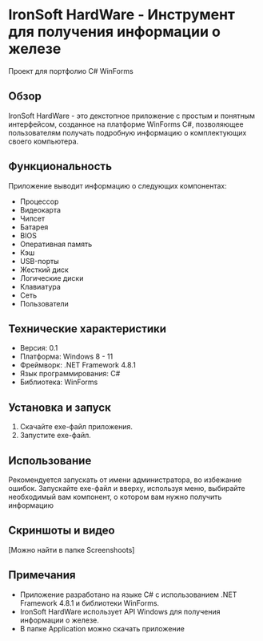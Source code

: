 # IronSoft HardWare - Инструмент для получения информации о железе
Проект для портфолио
C# WinForms

## Обзор

IronSoft HardWare - это декстопное приложение с простым и понятным интерфейсом, созданное на платформе WinForms C#, позволяющее пользователям получать подробную информацию о комплектующих своего компьютера. 

## Функциональность

Приложение выводит информацию о следующих компонентах:

* Процессор
* Видеокарта
* Чипсет
* Батарея
* BIOS
* Оперативная память
* Кэш
* USB-порты
* Жесткий диск
* Логические диски
* Клавиатура
* Сеть
* Пользователи

## Технические характеристики

* Версия: 0.1
* Платформа: Windows 8 - 11
* Фреймворк: .NET Framework 4.8.1
* Язык программирования: C#
* Библиотека: WinForms 

## Установка и запуск

1. Скачайте  exe-файл приложения.
2. Запустите  exe-файл.

## Использование

Рекомендуется запускать от имени администратора, во избежание ошибок. Запускайте exe-файл и вверху, используя меню, выбирайте необходимый вам компонент, о котором вам нужно получить информацию

## Скриншоты и видео

[Можно найти в папке Screenshoots]

## Примечания

* Приложение разработано на языке C# с использованием .NET Framework 4.8.1 и библиотеки WinForms. 
* IronSoft HardWare использует API Windows для получения информации о железе.
* В папке Application можно скачать приложение
